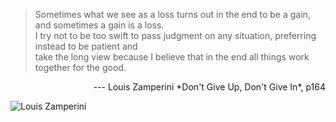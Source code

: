 > Sometimes what we see as a loss turns out in the end to be a gain, and sometimes a gain is a loss.<br> 
> I try not to be too swift to pass judgment on any situation, preferring instead to be patient and <br>
> take the long view because I believe that in the end all things work together for the good.<br>
<p align="right">--- Louis Zamperini *Don't Give Up, Don't Give In*, p164

![Louis Zamperini](https://myhero.com/images/guest/g288321/hero109663/Louis%20Zamperini.jpg)
